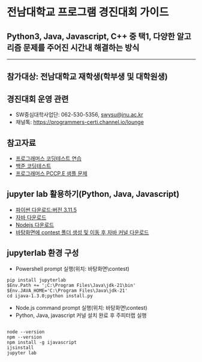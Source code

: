 # 전남대학교 프로그램 경진대회 가이드
## Python3, Java, Javascript, C++ 중 택1, 다양한 알고리즘 문제를 주어진 시간내 해결하는 방식
---
## 참가대상: 전남대학교 재학생(학부생 및 대학원생)
## 경진대회 운영 관련
  - SW중심대학사업단: 062-530-5356, swysu@jnu.ac.kr
  - 채널톡: https://programmers-certi.channel.io/lounge

## 참고자료
  - [프로그래머스 코딩테스트 연습](https://school.programmers.co.kr/learn/challenges?order=recent&page=1)
  - [백준 코딩테스트](https://www.acmicpc.net/)
  - [프로그래머스 PCCP.E 샘플 문제](https://certi.programmers.co.kr/about/sample)

## jupyter lab 활용하기(Python, Java, Javascript)
  - [파이썬 다운로드:버전 3.11.5](https://www.python.org/downloads)
  - [자바 다운로드](https://www.oracle.com/java/technologies/downloads/)
  - [Nodejs 다운로드](https://nodejs.org/ko/download)
  - [바탕화면에 contest 폴더 생성 및 이동 후 자바 커널 다운로드](https://github.com/SpencerPark/IJava/releases)

## jupyterlab 환경 구성
  - Powershell prompt 실행(위치: 바탕화면\contest)  
```
pip install jupyterlab
$Env.Path += ';C:\Program Files\Java\jdk-21\bin'
$Env.JAVA_HOME='C:\Program Files\Java\jdk-21'
cd ijava-1.3.0;python install.py
```
  - Node.js command prompt 실행(위치: 바탕화면\contest)
  - Python, Java, javascript 커널 설치 완료 후 주피터랩 실행  
```

node --version
npm --version
npm install -g ijavascript
ijsinstall
jupyter lab
```


